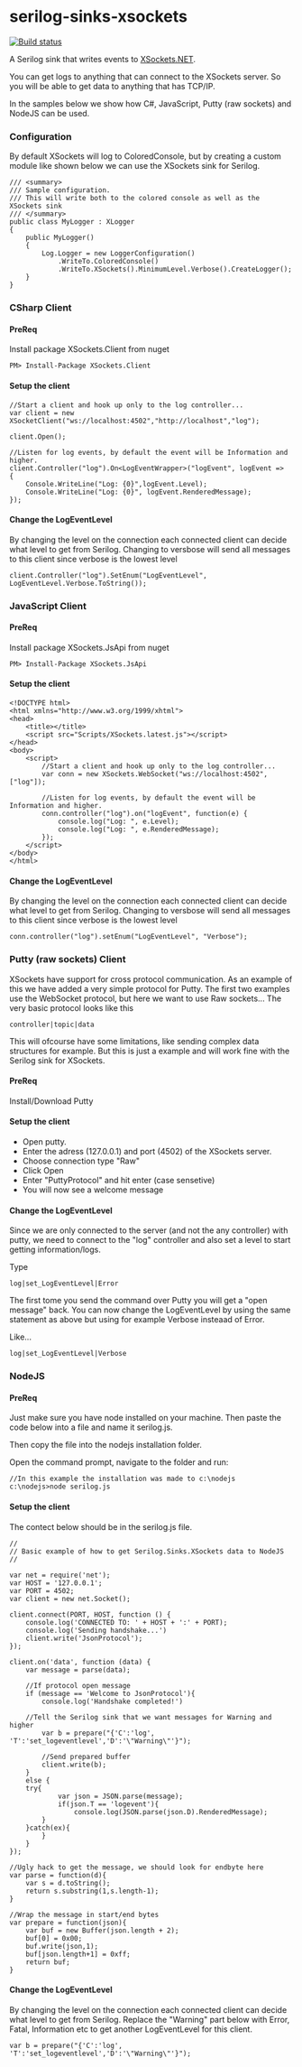 # serilog-sinks-xsockets

[![Build status](https://ci.appveyor.com/api/projects/status/d3cgfr4fm94w74b6/branch/master?svg=true)](https://ci.appveyor.com/project/serilog/serilog-sinks-xsockets/branch/master)

A Serilog sink that writes events to [XSockets.NET](https://github.com/XSockets).

You can get logs to anything that can connect to the XSockets server. So you will be able to get data to anything that has TCP/IP.

In the samples below we show how C#, JavaScript, Putty (raw sockets) and NodeJS can be used.

### Configuration

By default XSockets will log to ColoredConsole, but by creating a custom module like shown below we can use the XSockets sink for Serilog.

    /// <summary>
    /// Sample configuration.
    /// This will write both to the colored console as well as the XSockets sink
    /// </summary>
    public class MyLogger : XLogger
    {
        public MyLogger()
        {
            Log.Logger = new LoggerConfiguration()
                .WriteTo.ColoredConsole()
                .WriteTo.XSockets().MinimumLevel.Verbose().CreateLogger();           
        }
    }
    
### CSharp Client

#### PreReq

Install package XSockets.Client from nuget

    PM> Install-Package XSockets.Client
    
#### Setup the client

    //Start a client and hook up only to the log controller...
    var client = new XSocketClient("ws://localhost:4502","http://localhost","log");

    client.Open();
                
    //Listen for log events, by default the event will be Information and higher.
    client.Controller("log").On<LogEventWrapper>("logEvent", logEvent =>
    {                    
        Console.WriteLine("Log: {0}",logEvent.Level);
        Console.WriteLine("Log: {0}", logEvent.RenderedMessage);
    });

#### Change the LogEventLevel

By changing the level on the connection each connected client can decide what level to get from Serilog. Changing to versbose will send all messages to this client since verbose is the lowest level
    
    client.Controller("log").SetEnum("LogEventLevel", LogEventLevel.Verbose.ToString());
    
    
### JavaScript Client

#### PreReq

Install package XSockets.JsApi from nuget

    PM> Install-Package XSockets.JsApi
    
#### Setup the client

    <!DOCTYPE html>
    <html xmlns="http://www.w3.org/1999/xhtml">
    <head>
        <title></title>
        <script src="Scripts/XSockets.latest.js"></script>
    </head>
    <body>
        <script>
            //Start a client and hook up only to the log controller...
            var conn = new XSockets.WebSocket("ws://localhost:4502",["log"]);        
                
            //Listen for log events, by default the event will be Information and higher.
            conn.controller("log").on("logEvent", function(e) {
                console.log("Log: ", e.Level);
                console.log("Log: ", e.RenderedMessage);
            });                             
        </script>
    </body>
    </html>

#### Change the LogEventLevel

By changing the level on the connection each connected client can decide what level to get from Serilog. Changing to versbose will send all messages to this client since verbose is the lowest level
    
    conn.controller("log").setEnum("LogEventLevel", "Verbose");
    
### Putty (raw sockets) Client
XSockets have support for cross protocol communication. As an example of this we have added a very simple protocol for Putty. The first two examples use the WebSocket protocol, but here we want to use Raw sockets... The very basic protocol looks like this

    controller|topic|data

This will ofcourse have some limitations, like sending complex data structures for example. But this is just a example and will work fine with the Serilog sink for XSockets.

#### PreReq

Install/Download Putty
    
#### Setup the client

 - Open putty.
 - Enter the adress (127.0.0.1) and port (4502) of the XSockets server.
 - Choose connection type "Raw"
 - Click Open
 - Enter "PuttyProtocol" and hit enter (case sensetive)
 - You will now see a welcome message

#### Change the LogEventLevel

Since we are only connected to the server (and not the any controller) with putty, we need to connect to the "log" controller and also set a level to start getting information/logs.

Type 
    
    log|set_LogEventLevel|Error
    
The first tome you send the command over Putty you will get a "open message" back. You can now change the LogEventLevel by using the same statement as above but using for example Verbose insteaad of Error.

Like...

    log|set_LogEventLevel|Verbose

### NodeJS

#### PreReq

Just make sure you have node installed on your machine. Then paste the code below into a file and name it serilog.js.

Then copy the file into the nodejs installation folder.

Open the command prompt, navigate to the folder and run:

    //In this example the installation was made to c:\nodejs
    c:\nodejs>node serilog.js
    
#### Setup the client

The contect below should be in the serilog.js file.

    //
    // Basic example of how to get Serilog.Sinks.XSockets data to NodeJS
    //

    var net = require('net');
    var HOST = '127.0.0.1';
    var PORT = 4502;
    var client = new net.Socket();

    client.connect(PORT, HOST, function () {
        console.log('CONNECTED TO: ' + HOST + ':' + PORT);
        console.log('Sending handshake...')
        client.write('JsonProtocol');
    });

    client.on('data', function (data) {
        var message = parse(data);

        //If protocol open message
        if (message == 'Welcome to JsonProtocol'){
            console.log('Handshake completed!')

	    //Tell the Serilog sink that we want messages for Warning and higher
            var b = prepare("{'C':'log', 'T':'set_logeventlevel','D':'\"Warning\"'}");

            //Send prepared buffer
            client.write(b);
        }
        else {
	    try{
                var json = JSON.parse(message);
                if(json.T == 'logevent'){
                    console.log(JSON.parse(json.D).RenderedMessage);
	        }
	    }catch(ex){
            }
        }
    });

    //Ugly hack to get the message, we should look for endbyte here
    var parse = function(d){
        var s = d.toString();
        return s.substring(1,s.length-1);
    }

    //Wrap the message in start/end bytes
    var prepare = function(json){
        var buf = new Buffer(json.length + 2);
        buf[0] = 0x00;
        buf.write(json,1);
        buf[json.length+1] = 0xff;
        return buf;
    }

#### Change the LogEventLevel

By changing the level on the connection each connected client can decide what level to get from Serilog. Replace the "Warning" part below with Error, Fatal, Information etc to get another LogEventLevel for this client.
    
    var b = prepare("{'C':'log', 'T':'set_logeventlevel','D':'\"Warning\"'}");
    
